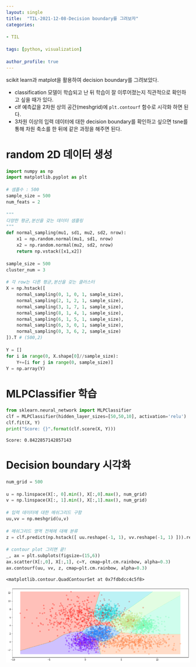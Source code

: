 ```yaml
---
layout: single
title:  "TIL-2021-12-08-Decision boundary를 그려보자"
categories:

- TIL

tags: [python, visualization]

author_profile: true
---
```


scikit learn과 matplot을 활용하여 decision boundary를 그려보았다.

- classification 모델이 학습되고 난 뒤 학습이 잘 이루어졌는지 직관적으로 확인하고 싶을 때가 있다.
- clf 예측값을 2차원 상의 공간(meshgrid)에 `plt.contourf` 함수로 시각화 하면 된다.
- 3차원 이상의 입력 데이터에 대한 decision boundary를 확인하고 싶으면 tsne를 통해 차원 축소를 한 뒤에 같은 과정을 해주면 된다.

# random 2D 데이터 생성


```python
import numpy as np
import matplotlib.pyplot as plt

# 샘플수 : 500
sample_size = 500
num_feats = 2

"""
다양한 평균,분산을 갖는 데이터 샘플링
"""
def normal_sampling(mu1, sd1, mu2, sd2, nrow):
    x1 = np.random.normal(mu1, sd1, nrow)
    x2 = np.random.normal(mu2, sd2, nrow)
    return np.vstack([x1,x2])

sample_size = 500
cluster_num = 3

# 각 row는 다른 평균,분산을 갖는 클러스터
X = np.hstack([
    normal_sampling(0, 1, 0, 1, sample_size),
    normal_sampling(2, 1, 2, 1, sample_size), 
    normal_sampling(3, 1, 7, 1, sample_size),
    normal_sampling(8, 1, 4, 1, sample_size),
    normal_sampling(6, 1, 5, 1, sample_size),
    normal_sampling(6, 3, 0, 1, sample_size),
    normal_sampling(0, 3, 6, 2, sample_size)
]).T # (500,2)

Y = []
for i in range(0, X.shape[0]//sample_size):
    Y+=[i for j in range(0, sample_size)]
Y = np.array(Y)
```

# MLPClassifier 학습


```python
from sklearn.neural_network import MLPClassifier
clf = MLPClassifier(hidden_layer_sizes=[50,50,10], activation='relu')
clf.fit(X, Y)
print("Score: {}".format(clf.score(X, Y)))
```

    Score: 0.8422857142857143


# Decision boundary 시각화


```python
num_grid = 500

u = np.linspace(X[:, 0].min(), X[:,0].max(), num_grid)
v = np.linspace(X[:, 1].min(), X[:,1].max(), num_grid)

# 입력 데이터에 대한 메쉬그리드 구함
uu,vv = np.meshgrid(u,v)

# 메쉬그리드 영역 전체에 대해 분류
z = clf.predict(np.hstack([ uu.reshape(-1, 1), vv.reshape(-1, 1) ])).reshape(num_grid, num_grid)

# contour plot 그리면 끝!
_, ax = plt.subplots(figsize=(15,6))
ax.scatter(X[:,0], X[:,1], c=Y, cmap=plt.cm.rainbow, alpha=0.3)
ax.contourf(uu, vv, z, cmap=plt.cm.rainbow, alpha=0.3)
```




    <matplotlib.contour.QuadContourSet at 0x7fdbdcc4c5f8>




![png](output_5_1.png)

